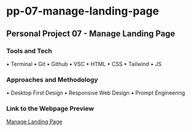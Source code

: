# pp-07-manage-landing-page

## Personal Project 07 - Manage Landing Page

### Tools and Tech

• Terminal • Git • Github • VSC • HTML • CSS • Tailwind • JS

### Approaches and Methodology

• Desktop First Design • Responsive Web Design • Prompt Engineering

### Link to the Webpage Preview

[Manage Landing Page](https://dijanakalaposratic.github.io/pp-07-manage-landing-page)
